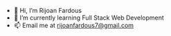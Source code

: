 - 👋 Hi, I’m Rijoan Fardous
- 🌱 I’m currently learning Full Stack Web Development
- 📫 Email me at rijoanfardous7@gmail.com

<!---
rijoanfardous7/rijoanfardous7 is a ✨ special ✨ repository because its `README.md` (this file) appears on your GitHub profile.
You can click the Preview link to take a look at your changes.
--->
